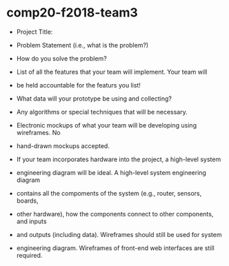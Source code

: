 # comp20-f2018-team3

* Project Title:

* Problem Statement (i.e., what is the problem?)

* How do you solve the problem?

* List of all the features that your team will implement. Your team will 
* be held accountable for the featurs you list!

* What data will your prototype be using and collecting?

* Any algorithms or special techniques that will be necessary.

* Electronic mockups of what your team will be developing using wireframes. No
* hand-drawn mockups accepted. 

* If your team incorporates hardware into the project, a high-level system
* engineering diagram will be ideal. A high-level system engineering diagram
* contains all the compoments of the system (e.g., router, sensors, boards, 
* other hardware), how the components connect to other components, and inputs 
* and outputs (including data). Wireframes should still be used for system 
* engineering diagram. Wireframes of front-end web interfaces are still required.
